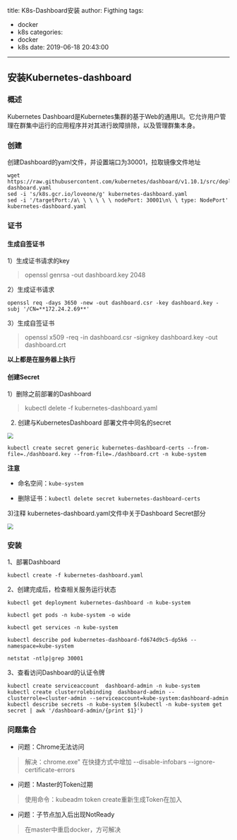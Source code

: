 title: K8s-Dashboard安装
author: Figthing
tags:
  - docker
  - k8s
categories:
  - docker
  - k8s
date: 2019-06-18 20:43:00
---
## 安装Kubernetes-dashboard

### 概述

Kubernetes Dashboard是Kubernetes集群的基于Web的通用UI。它允许用户管理在群集中运行的应用程序并对其进行故障排除，以及管理群集本身。



### 创建

创建Dashboard的yaml文件，并设置端口为30001，拉取镜像文件地址

```shell
wget https://raw.githubusercontent.com/kubernetes/dashboard/v1.10.1/src/deploy/recommended/kubernetes-dashboard.yaml
sed -i 's/k8s.gcr.io/loveone/g' kubernetes-dashboard.yaml
sed -i '/targetPort:/a\ \ \ \ \ \ nodePort: 30001\n\ \ type: NodePort' kubernetes-dashboard.yaml
```



### 证书

#### 生成自签证书

1）生成证书请求的key

> openssl genrsa -out dashboard.key 2048



2）生成证书请求

```shell
openssl req -days 3650 -new -out dashboard.csr -key dashboard.key -subj '/CN=**172.24.2.69**'
```



3）生成自签证书

> openssl x509 -req -in dashboard.csr -signkey dashboard.key -out dashboard.crt

**以上都是在服务器上执行**



<!--more-->



#### 创建Secret

1）删除之前部署的Dashboard

> kubectl delete -f kubernetes-dashboard.yaml



2) 创建与KubernetesDashboard 部署文件中同名的secret

<img src="https://zhouqi-blog.oss-cn-shenzhen.aliyuncs.com/img/docker/k8s/20200507145738.png?" style="zoom:80%;" />

```shell
kubectl create secret generic kubernetes-dashboard-certs --from-file=./dashboard.key --from-file=./dashboard.crt -n kube-system
```

**注意**

- 命名空间：`kube-system`

- 删除证书：`kubectl delete secret kubernetes-dashboard-certs`



3)注释 kubernetes-dashboard.yaml文件中关于Dashboard Secret部分

<img src="https://zhouqi-blog.oss-cn-shenzhen.aliyuncs.com/img/docker/k8s/20200507150647.png?" style="zoom:80%;" />



### 安装

1、部署Dashboard

```shell
kubectl create -f kubernetes-dashboard.yaml
```



2、创建完成后，检查相关服务运行状态

```shell
kubectl get deployment kubernetes-dashboard -n kube-system

kubectl get pods -n kube-system -o wide

kubectl get services -n kube-system

kubectl describe pod kubernetes-dashboard-fd674d9c5-dp5k6 --namespace=kube-system

netstat -ntlp|grep 30001
```



3、查看访问Dashboard的认证令牌

```shell
kubectl create serviceaccount  dashboard-admin -n kube-system
kubectl create clusterrolebinding  dashboard-admin --clusterrole=cluster-admin --serviceaccount=kube-system:dashboard-admin
kubectl describe secrets -n kube-system $(kubectl -n kube-system get secret | awk '/dashboard-admin/{print $1}')
```



### 问题集合

- 问题：Chrome无法访问

>  解决：chrome.exe" 在快捷方式中增加  --disable-infobars --ignore-certificate-errors

- 问题：Master的Token过期

> 使用命令：kubeadm token create重新生成Token在加入

- 问题：子节点加入后出现NotReady

> 在master中重启docker，方可解决